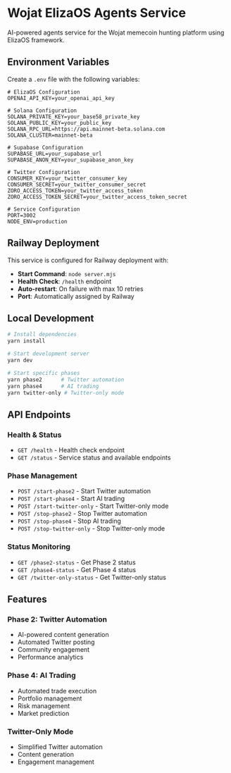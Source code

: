 # Wojat ElizaOS Agents Service

AI-powered agents service for the Wojat memecoin hunting platform using ElizaOS framework.

## Environment Variables

Create a `.env` file with the following variables:

```env
# ElizaOS Configuration
OPENAI_API_KEY=your_openai_api_key

# Solana Configuration
SOLANA_PRIVATE_KEY=your_base58_private_key
SOLANA_PUBLIC_KEY=your_public_key
SOLANA_RPC_URL=https://api.mainnet-beta.solana.com
SOLANA_CLUSTER=mainnet-beta

# Supabase Configuration
SUPABASE_URL=your_supabase_url
SUPABASE_ANON_KEY=your_supabase_anon_key

# Twitter Configuration
CONSUMER_KEY=your_twitter_consumer_key
CONSUMER_SECRET=your_twitter_consumer_secret
ZORO_ACCESS_TOKEN=your_twitter_access_token
ZORO_ACCESS_TOKEN_SECRET=your_twitter_access_token_secret

# Service Configuration
PORT=3002
NODE_ENV=production
```

## Railway Deployment

This service is configured for Railway deployment with:

- **Start Command**: `node server.mjs`
- **Health Check**: `/health` endpoint
- **Auto-restart**: On failure with max 10 retries
- **Port**: Automatically assigned by Railway

## Local Development

```bash
# Install dependencies
yarn install

# Start development server
yarn dev

# Start specific phases
yarn phase2      # Twitter automation
yarn phase4      # AI trading
yarn twitter-only # Twitter-only mode
```

## API Endpoints

### Health & Status
- `GET /health` - Health check endpoint
- `GET /status` - Service status and available endpoints

### Phase Management
- `POST /start-phase2` - Start Twitter automation
- `POST /start-phase4` - Start AI trading
- `POST /start-twitter-only` - Start Twitter-only mode
- `POST /stop-phase2` - Stop Twitter automation
- `POST /stop-phase4` - Stop AI trading
- `POST /stop-twitter-only` - Stop Twitter-only mode

### Status Monitoring
- `GET /phase2-status` - Get Phase 2 status
- `GET /phase4-status` - Get Phase 4 status
- `GET /twitter-only-status` - Get Twitter-only status

## Features

### Phase 2: Twitter Automation
- AI-powered content generation
- Automated Twitter posting
- Community engagement
- Performance analytics

### Phase 4: AI Trading
- Automated trade execution
- Portfolio management
- Risk management
- Market prediction

### Twitter-Only Mode
- Simplified Twitter automation
- Content generation
- Engagement management